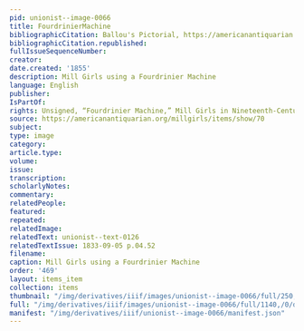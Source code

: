 ```yaml
---
pid: unionist--image-0066
title: FourdrinierMachine
bibliographicCitation: Ballou's Pictorial, https://americanantiquarian.org/millgirls/items/show/70.
bibliographicCitation.republished: 
fullIssueSequenceNumber: 
creator: 
date.created: '1855'
description: Mill Girls using a Fourdrinier Machine
language: English
publisher: 
IsPartOf: 
rights: Unsigned, “Fourdrinier Machine,” Mill Girls in Nineteenth-Century Print, https://americanantiquarian.org/millgirls/items/show/70.
source: https://americanantiquarian.org/millgirls/items/show/70
subject: 
type: image
category: 
article.type: 
volume: 
issue: 
transcription: 
scholarlyNotes: 
commentary: 
relatedPeople: 
featured: 
repeated: 
relatedImage: 
relatedText: unionist--text-0126
relatedTextIssue: 1833-09-05 p.04.52
filename: 
caption: Mill Girls using a Fourdrinier Machine
order: '469'
layout: items_item
collection: items
thumbnail: "/img/derivatives/iiif/images/unionist--image-0066/full/250,/0/default.jpg"
full: "/img/derivatives/iiif/images/unionist--image-0066/full/1140,/0/default.jpg"
manifest: "/img/derivatives/iiif/unionist--image-0066/manifest.json"
---
```

